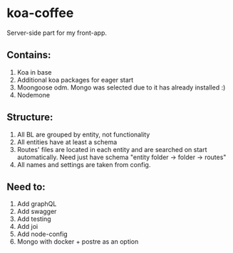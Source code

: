 # koa-coffee
Server-side part for my front-app. 

## Contains:
1. Koa in base
2. Additional koa packages for eager start
3. Moongoose odm. Mongo was selected due to it has already installed :)
4. Nodemone

## Structure:
1. All BL are grouped by entity, not functionality
2. All entities have at least a schema
3. Routes' files are located in each entity and are searched on start automatically. Need just  have schema "entity folder -> folder -> routes"
4. All names and settings are taken from config.

## Need to:
1. Add graphQL
2. Add swagger
3. Add testing
4. Add joi
5. Add node-config
6. Mongo with docker  + postre as an option
